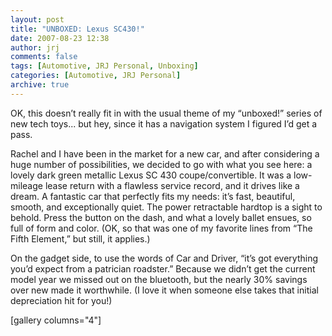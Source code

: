 ```yaml
---
layout: post
title: "UNBOXED: Lexus SC430!"
date: 2007-08-23 12:38
author: jrj
comments: false
tags: [Automotive, JRJ Personal, Unboxing]
categories: [Automotive, JRJ Personal]
archive: true
---
```

<div style="text-align: center"></div>
OK, this doesn’t really fit in with the usual theme of my “unboxed!” series of new tech toys... but hey, since it has a navigation system I figured I’d get a pass.

Rachel and I have been in the market for a new car, and after considering a huge number of possibilities, we decided to go with what you see here: a lovely dark green metallic Lexus SC 430 coupe/convertible. It was a low-mileage lease return with a flawless service record, and it drives like a dream. A fantastic car that perfectly fits my needs: it’s fast, beautiful, smooth, and exceptionally quiet. The power retractable hardtop is a sight to behold. Press the button on the dash, and what a lovely ballet ensues, so full of form and color. (OK, so that was one of my favorite lines from “The Fifth Element,” but still, it applies.)

On the gadget side, to use the words of Car and Driver, “it’s got everything you’d expect from a patrician roadster.” Because we didn’t get the current model year we missed out on the bluetooth, but the nearly 30% savings over new made it worthwhile. (I love it when someone else takes that initial depreciation hit for you!)

[gallery columns="4"]

&nbsp;
